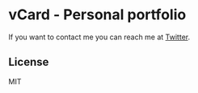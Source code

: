 # vCard - Personal portfolio


If you want to contact me you can reach me at [Twitter](https://www.twitter.com/obaidismailz).

## License

MIT
